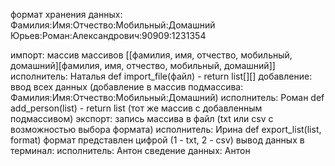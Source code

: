 формат хранения данных:
Фамилия:Имя:Отчество:Мобильный:Домашний
Юрьев:Роман:Александрович:90909:1231354

импорт: массив массивов [[фамилия, имя, отчество, мобильный, домашний][фамилия, имя, отчество, мобильный, домашний]]
исполнитель: Наталья
def import_file(файл) - return list[][]
добавление: ввод всех данных (добавление в массив подмассива: Фамилия:Имя:Отчество:Мобильный:Домашний)
исполнитель: Роман
def add_person(list) - return list (тот же массив с добавленным подмассивом)
экспорт: запись массива в файл (txt или csv с возможностью выбора формата)
исполнитель: Ирина
def export_list(list, format) формат представлен цифрой (1 - txt, 2 - csv)
вывод данных в терминал:
исполнитель: Антон
сведение данных: Антон
